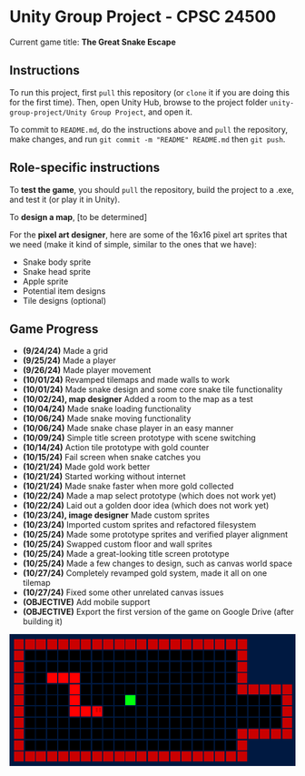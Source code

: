 # Unity Group Project - CPSC 24500

Current game title: **The Great Snake Escape**

## Instructions 
To run this project, first `pull` this repository (or `clone` it if you are doing this for the first time). Then, open Unity Hub, browse to the project folder `unity-group-project/Unity Group Project`, and open it.

To commit to `README.md`, do the instructions above and `pull` the repository, make changes, and run `git commit -m "README" README.md` then `git push`.

## Role-specific instructions 
To **test the game**, you should `pull` the repository, build the project to a .exe, and test it (or play it in Unity).

To **design a map**, [to be determined]

For the **pixel art designer**, here are some of the 16x16 pixel art sprites that we need (make it kind of simple, similar to the ones that we have):
- Snake body sprite 
- Snake head sprite 
- Apple sprite 
- Potential item designs 
- Tile designs (optional)

## Game Progress 
- **(9/24/24)** Made a grid 
- **(9/25/24)** Made a player 
- **(9/26/24)** Made player movement 
- **(10/01/24)** Revamped tilemaps and made walls to work 
- **(10/01/24)** Made snake design and some core snake tile functionality 
- **(10/02/24), map designer** Added a room to the map as a test 
- **(10/04/24)** Made snake loading functionality 
- **(10/06/24)** Made snake moving functionality 
- **(10/06/24)** Made snake chase player in an easy manner 
- **(10/09/24)** Simple title screen prototype with scene switching 
- **(10/14/24)** Action tile prototype with gold counter 
- **(10/15/24)** Fail screen when snake catches you 
- **(10/21/24)** Made gold work better 
- **(10/21/24)** Started working without internet 
- **(10/21/24)** Made snake faster when more gold collected 
- **(10/22/24)** Made a map select prototype (which does not work yet)
- **(10/22/24)** Laid out a golden door idea (which does not work yet)
- **(10/23/24), image designer** Made custom sprites 
- **(10/23/24)** Imported custom sprites and refactored filesystem 
- **(10/25/24)** Made some prototype sprites and verified player alignment 
- **(10/25/24)** Swapped custom floor and wall sprites 
- **(10/25/24)** Made a great-looking title screen prototype 
- **(10/25/24)** Made a few changes to design, such as canvas world space 
- **(10/27/24)** Completely revamped gold system, made it all on one tilemap 
- **(10/27/24)** Fixed some other unrelated canvas issues 
- **(OBJECTIVE)** Add mobile support 
- **(OBJECTIVE)** Export the first version of the game on Google Drive (after building it)

![alt text](./image.png)